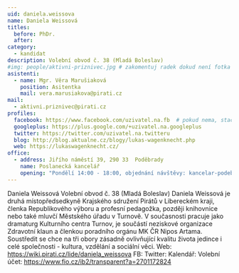 ```yaml
---
uid: daniela.weissova
name: Daniela Weissová
titles:
  before: PhDr.
  after:
category:
  - kandidat
description: Volební obvod č. 38 (Mladá Boleslav)
#img: people/aktivni-priznivec.jpg # zakomentuj radek dokud není fotka
asistenti:
  - name: Mgr. Věra Marušiaková
    position: Asitentka
    mail: vera.marusiakova@pirati.cz
mail:
  - aktivni.priznivec@pirati.cz
profiles:
  facebook: https://www.facebook.com/uzivatel.na.fb  # pokud nema, staci smazat tuto radku
  googleplus: https://plus.google.com/+uzivatel.na.googleplus
  twitter: https://twitter.com/uzivatel.na.twitteru
  blog: http://blog.aktualne.cz/blogy/lukas-wagenknecht.php
  web: https://lukaswagenknecht.cz/
office:
  - address: Jiřího náměstí 39, 290 33  Poděbrady
    name: Poslanecká kancelář
    opening: "Pondělí 14:00 - 18:00, objednání návštěvy: kancelar-podebrady@pirati.cz nebo 778 111 462. Dne 18. 6. je z pracovních důvodů kancelář mimo provoz."
---
```


Daniela Weissová
Volební obvod č. 38 (Mladá Boleslav)
Daniela Weissová je druhá místopředsedkyně Krajského sdružení Pirátů v Libereckém kraji, členka Republikového výboru a profesní pedagožka, později knihovnice nebo také mluvčí Městského úřadu v Turnově. V současnosti pracuje jako dramaturg Kulturního centra Turnov, je součástí neziskové organizace Zdravotní klaun a členkou poradního orgánu MK ČR Nipos Artama. Soustředit se chce na tři obory zásadně ovlivňující kvalitu života jedince i celé společnosti - kultura, vzdělání a sociální věci.
Web: https://wiki.pirati.cz/lide/daniela_weissova
FB:
Twitter:
Kalendář:
Volební účet: https://www.fio.cz/ib2/transparent?a=2701172824


